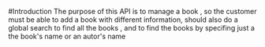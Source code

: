 #IntroductionThe purpose of this API is to manage a book , so the customer must be able to add a book with different information, should also do a global search to find all the books , and to find the books by specifing just a the book's name or an autor's name